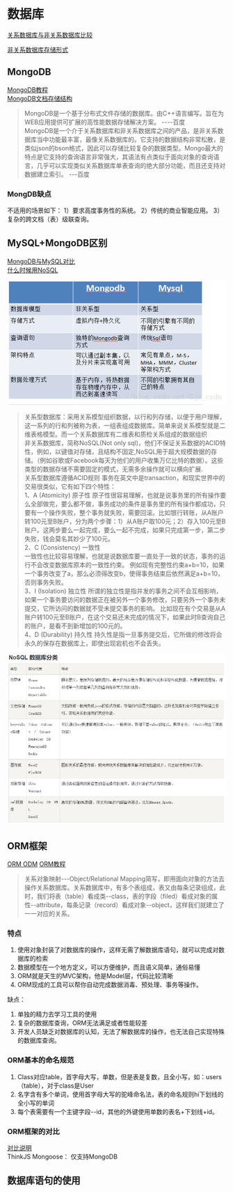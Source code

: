 # 数据库
[关系数据库与非关系数据库比较](https://my.oschina.net/u/1773689/blog/364548)

[非关系数据库存储形式](https://www.cnblogs.com/ynyhl/p/9253025.html)
## MongoDB 
[MongoDB教程](https://www.runoob.com/mongodb/mongodb-databases-documents-collections.html)   
[MongoDB文档存储结构](https://www.cnblogs.com/chenwenyin/p/13549924.html)
> MongoDB是一个基于分布式文件存储的数据库。由C++语言编写。旨在为WEB应用提供可扩展的高性能数据存储解决方案。  ----百度    
>  MongoDB是一个介于关系数据库和非关系数据库之间的产品，是非关系数据库当中功能最丰富，最像关系数据库的。它支持的数据结构非常松散，是类似json的bson格式，因此可以存储比较复杂的数据类型。Mongo最大的特点是它支持的查询语言非常强大，其语法有点类似于面向对象的查询语言，几乎可以实现类似关系数据库单表查询的绝大部分功能，而且还支持对数据建立索引。 ---百度
### MongDB缺点  
不适用的场景如下：
1）要求高度事务性的系统。
2）传统的商业智能应用。
3）复杂的跨文档（表）级联查询。
## MySQL+MongoDB区别 
[MongoDB与MySQL对比](https://www.cnblogs.com/Anderson-An/p/10162993.html)  
[什么时候用NoSQL](https://www.cnblogs.com/Ring1981/p/4408916.html)

![MySQL VS MongoDB](../图片/mysqlVSmongodb.png)
> 关系型数据库：采用关系模型组织数据，以行和列存储，以便于用户理解，这一系列的行和列被称为表，一组表组成数据库。简单来说关系模型就是二维表格模型。而一个关系数据库有二维表和质检关系组成的数据组织   
> 非关系数据库，简称NoSQL(Not only sql)，他们不保证关系数据的ACID特性，例如，以键值对存储，且结构不固定,NoSQL用于超大规模数据的存储。（例如谷歌或Facebook每天为他们的用户收集万亿比特的数据）。这些类型的数据存储不需要固定的模式，无需多余操作就可以横向扩展.     
> 关系型数据库遵循ACID规则
事务在英文中是transaction，和现实世界中的交易很类似，它有如下四个特性：  
1、A (Atomicity) 原子性
原子性很容易理解，也就是说事务里的所有操作要么全部做完，要么都不做，事务成功的条件是事务里的所有操作都成功，只要有一个操作失败，整个事务就失败，需要回滚。比如银行转账，从A账户转100元至B账户，分为两个步骤：1）从A账户取100元；2）存入100元至B账户。这两步要么一起完成，要么一起不完成，如果只完成第一步，第二步失败，钱会莫名其妙少了100元。       
2、C (Consistency) 一致性   
一致性也比较容易理解，也就是说数据库要一直处于一致的状态，事务的运行不会改变数据库原本的一致性约束。  例如现有完整性约束a+b=10，如果一个事务改变了a，那么必须得改变b，使得事务结束后依然满足a+b=10，否则事务失败。  
3、I (Isolation) 独立性
所谓的独立性是指并发的事务之间不会互相影响，如果一个事务要访问的数据正在被另外一个事务修改，只要另外一个事务未提交，它所访问的数据就不受未提交事务的影响。
比如现在有个交易是从A账户转100元至B账户，在这个交易还未完成的情况下，如果此时B查询自己的账户，是看不到新增加的100元的。   
4、D (Durability) 持久性
持久性是指一旦事务提交后，它所做的修改将会永久的保存在数据库上，即使出现宕机也不会丢失。

![NoSql分类](../图片/NoSql分类.png)

## ORM框架
 [ORM ODM](https://www.jianshu.com/p/ac6ada3a47f1)
 [ORM教程](http://www.ruanyifeng.com/blog/2019/02/orm-tutorial.html)
> 关系对象映射---Object/Relational Mapping简写，即用面向对象的方法去操作关系数据库。关系数据库中，有多个表组成，表又由每条记录组成，此时，我们将表（table）看成类--class，表的字段（filed）看成对象的属性--attribute，每条记录（record）看成对象--object，这样我们就建立了一一对应的关系。
### 特点
1. 使用对象封装了对数据库的操作，这样无需了解数据库语句，就可以完成对数据库的检索
2. 数据模型在一个地方定义，可以方便维护，而且语义简单，通俗易懂
3.  ORM就是天生的MVC架构，他是Model层，代码比较清晰
4. ORM现成的工具可以帮你自动完成数据消毒、预处理、事务等操作。

缺点：
1. 单独的精力去学习工具的使用
2. 复杂的数据库查询，ORM无法满足或者性能较差
3.  开发人员缺乏对数据库的认知，无法了解数据库的操作，也无法自己实现特殊的数据库查询。
### ORM基本的命名规范
1. Class对应table，首字母大写，单数，但是表是复数，且全小写，如：users（table），对于class是User
2. 名字含有多个单词，使用首字母大写的驼峰命名法，表的命名规则hi下划线的全小写的单词
3. 每个表需要有一个主键字段--id，其他的外键使用单数的表名+下划线+id。
### ORM框架的对比
[对比说明](https://www.cnblogs.com/nayek/p/12917504.html)  
ThinkJS
Mongoose：
仅支持MongoDB
## 数据库语句的使用
